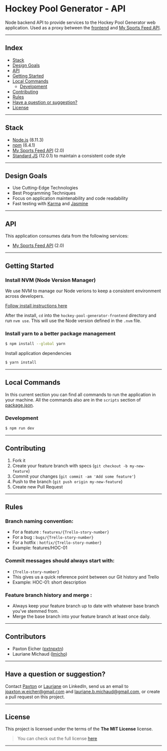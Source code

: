 
# Hockey Pool Generator - API


Node backend API to provide services to the Hockey Pool Generator web application. Used as a proxy between the [frontend](https://github.com/lmicho/hockey-pool-generator-frontend) and [My Sports Feed API](https://www.mysportsfeeds.com/).

---

## Index

- [Stack](#stack)
- [Design Goals](#design-goals)
- [API](#api)
- [Getting Started](#getting-started)
- [Local Commands](#local-commands)
    - [Development](#development)
- [Contributing](#contributing)
- [Rules](#rules)
- [Have a question or suggestion?](#have-a-question-or-suggestion)
- [License](#license)

---


## Stack

* [Node.js](https://nodejs.org) (8.11.3)
* [npm](https://www.npmjs.com) (6.4.1)
* [My Sports Feed API](https://www.mysportsfeeds.com/) (2.0)
* [Standard JS](https://standardjs.com/) (12.0.1) to maintain a consistent code style

---

## Design Goals

- Use Cutting-Edge Technologies
- Best Programming Techniques
- Focus on application maintenability and code readability
- Fast testing with [Karma](https://karma-runner.github.io/latest/index.html) and [Jasmine](https://jasmine.github.io/)

---

## API

This application consumes data from the following services:

* [My Sports Feed API](https://www.mysportsfeeds.com/) (2.0)

---

## Getting Started

### Install NVM (Node Version Manager)
We use NVM to manage our Node verions to keep a consistent environment across developers.

[Follow install instructions here](https://github.com/creationix/nvm#install-script)

After the install, `cd` into the `hockey-pool-generator-frontend` directory and run `nvm use`. This will use the Node version defined in the `.nvm` file.

### Install yarn to a better package management

```sh
$ npm install --global yarn
```

Install application dependencies

```sh
$ yarn install
```

---

## Local Commands

In this current section you can find all commands to run the application in your machine. All the commands also are  in the `scripts` section of [package.json](package.json).

### Development

```sh
$ npm run dev
```

---

## Contributing

1. Fork it
2. Create your feature branch with specs (`git checkout -b my-new-feature`)
3. Commit your changes (`git commit -am 'Add some feature'`)
4. Push to the branch (`git push origin my-new-feature`)
5. Create new Pull Request

---

## Rules
### Branch naming convention:
- For a feature : `features/{Trello-story-number}`
- For a bug : `bugs/{Trello-story-number}`
- For a hotfix : `hotfix/{Trello-story-number}`
- Example: features/HOC-01

### Commit messages should always start with: 
- `{Trello-story-number}`
- This gives us a quick reference point between our Git history and Trello
- Example: HOC-01: short description

### Feature branch history and merge : 
- Always keep your feature branch up to date with whatever base branch you've stemmed from.
- Merge the base branch into your feature branch at least once daily.

---

## Contributors

* Paxton Eicher ([pxtnpxtn](https://github.com/pxtnpxtn))
* Lauriane Michaud ([lmicho](https://github.com/lmicho))


---

## Have a question or suggestion?
Contact [Paxton](https://www.linkedin.com/in/paxton-eicher/) or [Lauriane](https://www.linkedin.com/in/laurianemichaud/) on LinkedIn, send us an email to jpaxton.w.eicher@gmail.com and  lauriane.b.michaud@gmail.com, or create a pull request on this project.


---


## License

This project is licensed under the terms of the **The MIT License** license.
>You can check out the full license [here](https://opensource.org/licenses/MIT)

---
